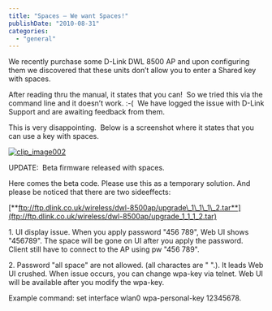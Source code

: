 ```yaml
---
title: "Spaces – We want Spaces!"
publishDate: "2010-08-31"
categories: 
  - "general"
---
```


We recently purchase some D-Link DWL 8500 AP and upon configuring them we discovered that these units don’t allow you to enter a Shared key with spaces.

After reading thru the manual, it states that you can!  So we tried this via the command line and it doesn’t work. :-(  We have logged the issue with D-Link Support and are awaiting feedback from them.

This is very disappointing.  Below is a screenshot where it states that you can use a key with spaces.

[![clip_image002](http://ramberlinggeek.co.uk/wp-content/uploads/2010/08/clip_image002_thumb.jpg "clip_image002")](http://ramberlinggeek.co.uk/wp-content/uploads/2010/08/clip_image002.jpg)

UPDATE:  Beta firmware released with spaces.

Here comes the beta code. Please use this as a temporary solution. And please be noticed that there are two sideeffects:

[**ftp://ftp.dlink.co.uk/wireless/dwl-8500ap/upgrade\_1\_1\_1\_2.tar**](ftp://ftp.dlink.co.uk/wireless/dwl-8500ap/upgrade_1_1_1_2.tar)

1\. UI display issue. When you apply password "456 789", Web UI shows "456789". The space will be gone on UI after you apply the password. Client still have to connect to the AP using pw "456 789".

2. Password "all space" are not allowed. (all charactes are " ".). It leads Web UI crushed. When issue occurs, you can change wpa-key via telnet. Web UI will be available after you modify the wpa-key.

Example command: set interface wlan0 wpa-personal-key 12345678.
